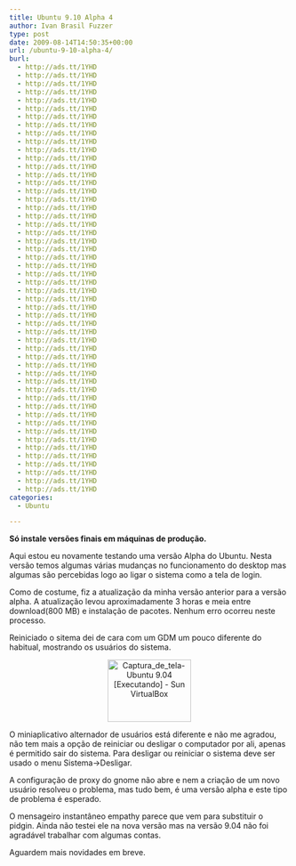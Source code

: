 ```yaml
---
title: Ubuntu 9.10 Alpha 4
author: Ivan Brasil Fuzzer
type: post
date: 2009-08-14T14:50:35+00:00
url: /ubuntu-9-10-alpha-4/
burl:
  - http://ads.tt/1YHD
  - http://ads.tt/1YHD
  - http://ads.tt/1YHD
  - http://ads.tt/1YHD
  - http://ads.tt/1YHD
  - http://ads.tt/1YHD
  - http://ads.tt/1YHD
  - http://ads.tt/1YHD
  - http://ads.tt/1YHD
  - http://ads.tt/1YHD
  - http://ads.tt/1YHD
  - http://ads.tt/1YHD
  - http://ads.tt/1YHD
  - http://ads.tt/1YHD
  - http://ads.tt/1YHD
  - http://ads.tt/1YHD
  - http://ads.tt/1YHD
  - http://ads.tt/1YHD
  - http://ads.tt/1YHD
  - http://ads.tt/1YHD
  - http://ads.tt/1YHD
  - http://ads.tt/1YHD
  - http://ads.tt/1YHD
  - http://ads.tt/1YHD
  - http://ads.tt/1YHD
  - http://ads.tt/1YHD
  - http://ads.tt/1YHD
  - http://ads.tt/1YHD
  - http://ads.tt/1YHD
  - http://ads.tt/1YHD
  - http://ads.tt/1YHD
  - http://ads.tt/1YHD
  - http://ads.tt/1YHD
  - http://ads.tt/1YHD
  - http://ads.tt/1YHD
  - http://ads.tt/1YHD
  - http://ads.tt/1YHD
  - http://ads.tt/1YHD
  - http://ads.tt/1YHD
  - http://ads.tt/1YHD
  - http://ads.tt/1YHD
  - http://ads.tt/1YHD
  - http://ads.tt/1YHD
  - http://ads.tt/1YHD
  - http://ads.tt/1YHD
  - http://ads.tt/1YHD
  - http://ads.tt/1YHD
  - http://ads.tt/1YHD
  - http://ads.tt/1YHD
  - http://ads.tt/1YHD
  - http://ads.tt/1YHD
  - http://ads.tt/1YHD
categories:
  - Ubuntu

---
```

**Só instale versões finais em máquinas de produção.**

Aqui estou eu novamente testando uma versão Alpha do Ubuntu. Nesta versão temos algumas várias mudanças no funcionamento do desktop mas algumas são percebidas logo ao ligar o sistema como a tela de login.

Como de costume, fiz a atualização da minha versão anterior para a versão alpha. A atualização levou aproximadamente 3 horas e meia entre download(800 MB) e instalação de pacotes. Nenhum erro ocorreu neste processo.

Reiniciado o sitema dei de cara com um GDM um pouco diferente do habitual, mostrando os usuários do sistema.

<center>
  <a href="http://www.ubuntero.com.br/wp-content/uploads/2009/08/Captura_de_tela-Ubuntu-9.04-Executando-Sun-VirtualBox.png"><img src="http://www.ubuntero.com.br/wp-content/uploads/2009/08/Captura_de_tela-Ubuntu-9.04-Executando-Sun-VirtualBox-150x112.png" alt="Captura_de_tela-Ubuntu 9.04 [Executando] - Sun VirtualBox" title="Captura_de_tela-Ubuntu 9.04 [Executando] - Sun VirtualBox" width="150" height="112" class="alignnone size-thumbnail wp-image-704" /></a>
</center>

O miniaplicativo alternador de usuários está diferente e não me agradou, não tem mais a opção de reiniciar ou desligar o computador por ali, apenas é permitido sair do sistema. Para desligar ou reiniciar o sistema deve ser usado o menu Sistema->Desligar.

A configuração de proxy do gnome não abre e nem a criação de um novo usuário resolveu o problema, mas tudo bem, é uma versão alpha e este tipo de problema é esperado.

O mensageiro instantâneo empathy parece que vem para substituir o pidgin. Ainda não testei ele na nova versão mas na versão 9.04 não foi agradável trabalhar com algumas contas.

Aguardem mais novidades em breve.